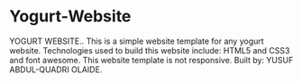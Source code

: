 # Yogurt-Website
YOGURT WEBSITE..
This is a simple website template for any yogurt website.
Technologies used to build this website include: HTML5 and CSS3 and font awesome.
This website template is not responsive.
Built by: YUSUF ABDUL-QUADRI OLAIDE.
